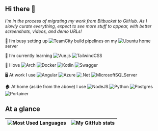 ## Hi there 👋

_I'm in the process of migrating my work from Bitbucket to GitHub. As I slowly curate everything, expect to see more stuff to appear, with better screenshots, videos, and demo URLs!_

🔭 I’m busy setting up ![TeamCity](https://img.shields.io/badge/teamcity-000000.svg?style=for-the-badge&logo=teamcity&logoColor=white) build pipelines on my ![Ubuntu](https://img.shields.io/badge/Ubuntu-E95420?style=for-the-badge&logo=ubuntu&logoColor=white) home server

🌱 I’m currently learning
![Vue.js](https://img.shields.io/badge/vuejs-%2335495e.svg?style=for-the-badge&logo=vuedotjs&logoColor=%234FC08D)
![TailwindCSS](https://img.shields.io/badge/tailwindcss-%2338B2AC.svg?style=for-the-badge&logo=tailwind-css&logoColor=white)

💙 I love
![Arch](https://img.shields.io/badge/Arch%20Linux-1793D1?logo=arch-linux&logoColor=fff&style=for-the-badge)
![Docker](https://img.shields.io/badge/docker-%230db7ed.svg?style=for-the-badge&logo=docker&logoColor=white)
![Kotlin](https://img.shields.io/badge/kotlin-%237F52FF.svg?style=for-the-badge&logo=kotlin&logoColor=white)
![Swagger](https://img.shields.io/badge/-Swagger-%23Clojure?style=for-the-badge&logo=swagger&logoColor=white)

🖥️ At work I use
![Angular](https://img.shields.io/badge/angular-%23DD0031.svg?style=for-the-badge&logo=angular&logoColor=white)
![Azure](https://img.shields.io/badge/azure-%230072C6.svg?style=for-the-badge&logo=microsoftazure&logoColor=white)
![.Net](https://img.shields.io/badge/.NET-5C2D91?style=for-the-badge&logo=.net&logoColor=white)
![MicrosoftSQLServer](https://img.shields.io/badge/Microsoft%20SQL%20Server-CC2927?style=for-the-badge&logo=microsoft%20sql%20server&logoColor=white)

🏠 At home (aside from the above) I use
![NodeJS](https://img.shields.io/badge/node.js-6DA55F?style=for-the-badge&logo=node.js&logoColor=white)
![Python](https://img.shields.io/badge/python-3670A0?style=for-the-badge&logo=python&logoColor=ffdd54)
![Postgres](https://img.shields.io/badge/postgres-%23316192.svg?style=for-the-badge&logo=postgresql&logoColor=white)
![Portainer](https://img.shields.io/badge/Portainer-13BEF9?style=for-the-badge&logo=Portainer&logoColor=white)

## At a glance

| ![Most Used Languages](https://github-readme-stats.vercel.app/api/top-langs/?username=spen428&theme=transparent&layout=compact&langs_count=8) | ![My GitHub stats](https://github-readme-stats.vercel.app/api?username=spen428&show_icons=true&theme=transparent) |
| --- | --- |
